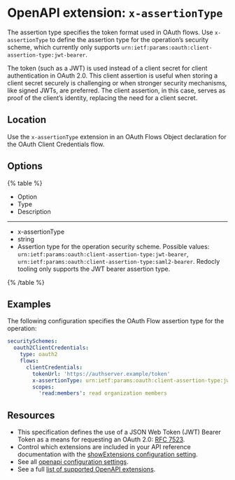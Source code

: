 # OpenAPI extension: `x-assertionType`

The assertion type specifies the token format used in OAuth flows. Use `x-assertionType` to define the assertion type for the operation’s security scheme, which currently only supports `urn:ietf:params:oauth:client-assertion-type:jwt-bearer`.

The token (such as a JWT) is used instead of a client secret for client authentication in OAuth 2.0. This client assertion is useful when storing a client secret securely is challenging or when stronger security mechanisms, like signed JWTs, are preferred. The client assertion, in this case, serves as proof of the client’s identity, replacing the need for a client secret.

## Location

Use the `x-assertionType` extension in an OAuth Flows Object declaration for the OAuth Client Credentials flow.

## Options

{% table %}

- Option
- Type
- Description

---

- x-assertionType
- string
- Assertion type for the operation security scheme. Possible values: `urn:ietf:params:oauth:client-assertion-type:jwt-bearer`, `urn:ietf:params:oauth:client-assertion-type:saml2-bearer`. Redocly tooling only supports the JWT bearer assertion type.

{% /table %}

## Examples

The following configuration specifies the OAuth Flow assertion type for the operation:

```yaml
securitySchemes:
  oauth2ClientCredentials:
    type: oauth2
    flows:
      clientCredentials:
        tokenUrl: 'https://authserver.example/token'
        x-assertionType: urn:ietf:params:oauth:client-assertion-type:jwt-bearer
        scopes:
          'read:members': read organization members
```

## Resources

- This specification defines the use of a JSON Web Token (JWT) Bearer Token as a means for requesting an OAuth 2.0: [RFC 7523](https://tools.ietf.org/html/rfc7523).
- Control which extensions are included in your API reference documentation with the [showExtensions configuration setting](../../../config/openapi/show-extensions.md).
- See all [openapi configuration settings](../../../config/openapi/index.md).
- See a full [list of supported OpenAPI extensions](./index.md).

